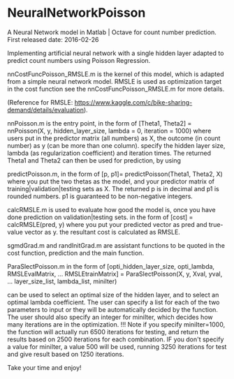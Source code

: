 # NeuralNetworkPoisson
A Neural Network model in Matlab | Octave for count number prediction.
First released date: 2016-02-26

 Implementing artificial neural network 
 with a single hidden layer
 adapted to predict count numbers using Poisson Regression.

 nnCostFuncPoisson_RMSLE.m 
 is the kernel of this model,
 which is adapted from a simple neural network model.
 RMSLE is used as optimization target in the cost function
 see the nnCostFuncPoisson_RMSLE.m
 for more details.
 
 (Reference for RMSLE: https://www.kaggle.com/c/bike-sharing-demand/details/evaluation).

 nnPoisson.m 
 is the entry point, in the form of 
 [Theta1, Theta2] = nnPoisson(X, y, hidden_layer_size, lambda = 0, iteration = 1000)
 where users put in the predictor matrix (all numbers) as X,
 the outcome (in count number) as y (can be more than one column).
 specify the hidden layer size, lambda (as regularization coefficient) and 
 iteration times.
 The returned Theta1 and Theta2 can then be used for prediction, by using

 predictPoisson.m, in the form of 
 [p, p1]= predictPoisson(Theta1, Theta2, X)
 where you put the two thetas as the model, and your predictor matrix 
 of training|validation|testing sets as X.
 The returned p is in decimal and p1 is rounded numbers. 
 p1 is guaranteed to be non-negative integers.

 calcRMSLE.m is used to evaluate how good the model is, 
 once you have done prediction on validation|testing sets.
 in the form of [cost] = calcRMSLE(pred, y)
 where you put your predicted vector as pred and true-value vector as y.
 the resultant cost is calculated as RMSLE.

 sgmdGrad.m
  and
 randInitGrad.m
  are assistant functions 
 to be quoted in the cost function, prediction and the main function.

 ParaSlectPoisson.m
 in the form of
 [opti_hidden_layer_size, opti_lambda, RMSLEvalMatrix, ...
        RMSLEtrainMatrix] = ParaSlectPoisson(X, y, Xval, yval, ...
        layer_size_list, lambda_list, miniIter)

 can be used to select an optimal size of the hidden layer, and 
 to select an optimal lambda coefficient.
 The user can specify a list for each of the two parameters to input
 or they will be automatically decided by the function.
 The user should also specify an integer for miniIter,
 which decides how many iterations are in the optimization.
 !!! Note if you specify miniIter=1000, 
 the function will actually run 6500 iterations for testing, and 
 return the results based on 2500 iterations for each combination.
 IF you don't specify a value for miniIter, a value 500 will be used,
 running 3250 iterations for test and give result based on 1250 iterations.

Take your time and enjoy!
